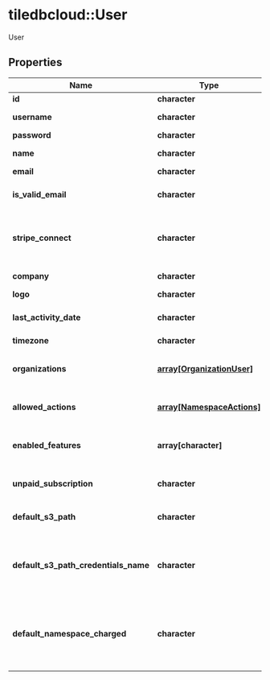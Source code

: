 # tiledbcloud::User

User
## Properties
Name | Type | Description | Notes
------------ | ------------- | ------------- | -------------
**id** | **character** | unique id of user | [optional] 
**username** | **character** | username must be unique | 
**password** | **character** | password | [optional] 
**name** | **character** | the user&#39;s full, real name | [optional] 
**email** | **character** | the user&#39;s email | [optional] 
**is_valid_email** | **character** | user&#39;s email is validated to be correct | [optional] [readonly] 
**stripe_connect** | **character** | Denotes that the user is able to apply pricing to arrays by means of Stripe Connect | [optional] [readonly] 
**company** | **character** | the user&#39;s company | [optional] 
**logo** | **character** | the user&#39;s logo | [optional] 
**last_activity_date** | **character** | when the user last logged in (set by the server) | [optional] [readonly] 
**timezone** | **character** |  | [optional] 
**organizations** | [**array[OrganizationUser]**](OrganizationUser.md) | Array of organizations a user is part of and their roles | [optional] [readonly] 
**allowed_actions** | [**array[NamespaceActions]**](NamespaceActions.md) | list of actions user is allowed to do on this organization | [optional] 
**enabled_features** | **array[character]** | List of extra/optional/beta features to enable for namespace | [optional] [readonly] 
**unpaid_subscription** | **character** | A notice that the user has an unpaid subscription | [optional] [readonly] 
**default_s3_path** | **character** | default s3 path to store newly created notebooks | [optional] 
**default_s3_path_credentials_name** | **character** | Default s3 path credentials name is the credentials name to use along with default_s3_path | [optional] 
**default_namespace_charged** | **character** | Override the default namespace charged for actions when no namespace is specified | [optional] 


